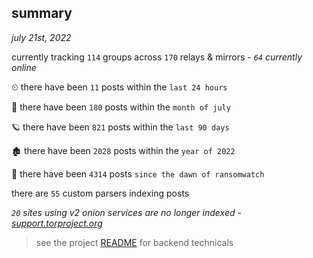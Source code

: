 
## summary
_july 21st, 2022_

currently tracking `114` groups across `170` relays & mirrors - _`64` currently online_

⏲ there have been `11` posts within the `last 24 hours`

🦈 there have been `180` posts within the `month of july`

🪐 there have been `821` posts within the `last 90 days`

🏚 there have been `2028` posts within the `year of 2022`

🦕 there have been `4314` posts `since the dawn of ransomwatch`

there are `55` custom parsers indexing posts

_`20` sites using v2 onion services are no longer indexed - [support.torproject.org](https://support.torproject.org/onionservices/v2-deprecation/)_

> see the project [README](https://github.com/joshhighet/ransomwatch#ransomwatch--) for backend technicals

